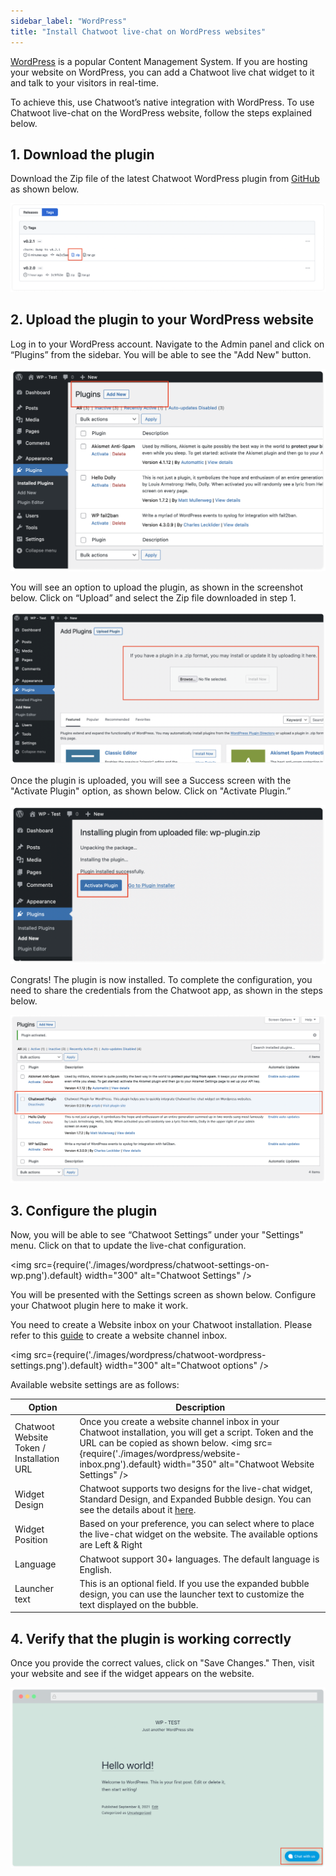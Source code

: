 ```yaml
---
sidebar_label: "WordPress"
title: "Install Chatwoot live-chat on WordPress websites"
---
```


[WordPress]([url](https://wordpress.com/)) is a popular Content Management System. If you are hosting your website on WordPress, you can add a Chatwoot live chat widget to it and talk to your visitors in real-time.  

To achieve this, use Chatwoot’s native integration with WordPress. To use Chatwoot live-chat on the WordPress website, follow the steps explained below.

## 1. Download the plugin

Download the Zip file of the latest Chatwoot WordPress plugin from [GitHub]([url](https://github.com/chatwoot/wp-plugin/tags)) as shown below.

![download-zip](./images/wordpress/wordPress-plugin-zip.png)

## 2. Upload the plugin to your WordPress website

Log in to your WordPress account. Navigate to the Admin panel and click on “Plugins” from the sidebar. You will be able to see the "Add New" button.

![add-new-plugin](./images/wordpress/add-plugin-in-wordpress.png)

You will see an option to upload the plugin, as shown in the screenshot below. Click on “Upload” and select the Zip file downloaded in step 1.

![upload-plugin-zip-file](./images/wordpress/wp-chatwoot.png)

Once the plugin is uploaded, you will see a Success screen with the "Activate Plugin" option, as shown below. Click on "Activate Plugin.”

![activate-plugin](./images/wordpress/activate-the-plugin.png)

Congrats! The plugin is now installed. To complete the configuration, you need to share the credentials from the Chatwoot app, as shown in the steps below.

![wordpress-plugin-installed](./images/wordpress/chatwoot-plugin-installed.png)

## 3. Configure the plugin

Now, you will be able to see “Chatwoot Settings” under your "Settings" menu. Click on that to update the live-chat configuration.

<img src={require('./images/wordpress/chatwoot-settings-on-wp.png').default} width="300" alt="Chatwoot Settings" />

You will be presented with the Settings screen as shown below. Configure your Chatwoot plugin here to make it work. 

You need to create a Website inbox on your Chatwoot installation. Please refer to this [guide](https://www.chatwoot.com/docs/product/channels/live-chat/create-website-channel) to create a website channel inbox.

<img src={require('./images/wordpress/chatwoot-wordpress-settings.png').default} width="300" alt="Chatwoot options" />

Available website settings are as follows:

| Option | Description |
| -- | -- |
| Chatwoot Website Token / Installation URL | Once you create a website channel inbox in your Chatwoot installation, you will get a script. Token and the URL can be copied as shown below. <img src={require('./images/wordpress/website-inbox.png').default} width="350" alt="Chatwoot Website Settings" /> |
| Widget Design | Chatwoot supports two designs for the live-chat widget, Standard Design, and Expanded Bubble design. You can see the details about it [here](/docs/product/channels/live-chat/sdk/setup#widget-designs). |
| Widget Position | Based on your preference, you can select where to place the live-chat widget on the website. The available options are Left & Right |
| Language | Chatwoot support 30+ languages. The default language is English. |
| Launcher text | This is an optional field. If you use the expanded bubble design, you can use the launcher text to customize the text displayed on the bubble. |

## 4. Verify that the plugin is working correctly

Once you provide the correct values, click on "Save Changes." Then, visit your website and see if the widget appears on the website.

![widget-on-website](./images/wordpress/chatwoot-widget-on-wordpress-website.png)
